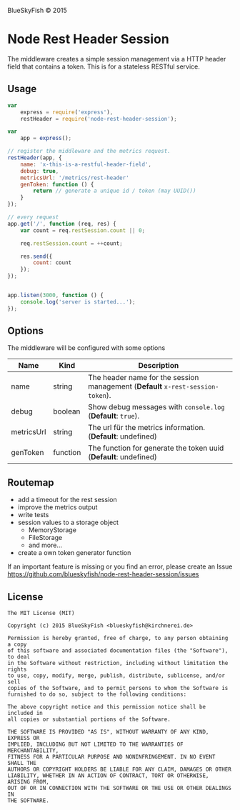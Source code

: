 
BlueSkyFish &copy; 2015

# Node Rest Header Session

The middleware creates a simple session management via a HTTP header field that contains a token. This is for a stateless RESTful service.

## Usage

```js
var
	express = require('express'),
	restHeader = require('node-rest-header-session');

var
	app = express();

// register the middleware and the metrics request.
restHeader(app, {
	name: 'x-this-is-a-restful-header-field',
	debug: true,
	metricsUrl: '/metrics/rest-header'
	genToken: function () {
		return // generate a unique id / token (may UUID())
	}
});

// every request
app.get('/', function (req, res) {
	var count = req.restSession.count || 0;

	req.restSession.count = ++count;

	res.send({
		count: count
	});
});


app.listen(3000, function () {
	console.log('server is started...');
});
```


## Options

The middleware will be configured with some options

Name             | Kind     | Description
-----------------|----------|----------------------------------------------
name             | string   | The header name for the session management (**Default** `x-rest-session-token`).
debug            | boolean  | Show debug messages with `console.log` (**Default**: `true`).
metricsUrl       | string   | The url für the metrics information. (**Default**: undefined)
genToken         | function | The function for generate the token uuid (**Default**: undefined)


## Routemap

* add a timeout for the rest session
* improve the metrics output
* write tests
* session values to a storage object  
  * MemoryStorage
  * FileStorage
  * and more...
* create a own token generator function

If an important feature is missing or you find an error, please create an Issue <https://github.com/blueskyfish/node-rest-header-session/issues>


## License

	The MIT License (MIT)

	Copyright (c) 2015 BlueSkyFish <blueskyfish@kirchnerei.de>

	Permission is hereby granted, free of charge, to any person obtaining a copy
	of this software and associated documentation files (the "Software"), to deal
	in the Software without restriction, including without limitation the rights
	to use, copy, modify, merge, publish, distribute, sublicense, and/or sell
	copies of the Software, and to permit persons to whom the Software is
	furnished to do so, subject to the following conditions:

	The above copyright notice and this permission notice shall be included in
	all copies or substantial portions of the Software.

	THE SOFTWARE IS PROVIDED "AS IS", WITHOUT WARRANTY OF ANY KIND, EXPRESS OR
	IMPLIED, INCLUDING BUT NOT LIMITED TO THE WARRANTIES OF MERCHANTABILITY,
	FITNESS FOR A PARTICULAR PURPOSE AND NONINFRINGEMENT. IN NO EVENT SHALL THE
	AUTHORS OR COPYRIGHT HOLDERS BE LIABLE FOR ANY CLAIM, DAMAGES OR OTHER
	LIABILITY, WHETHER IN AN ACTION OF CONTRACT, TORT OR OTHERWISE, ARISING FROM,
	OUT OF OR IN CONNECTION WITH THE SOFTWARE OR THE USE OR OTHER DEALINGS IN
	THE SOFTWARE.

